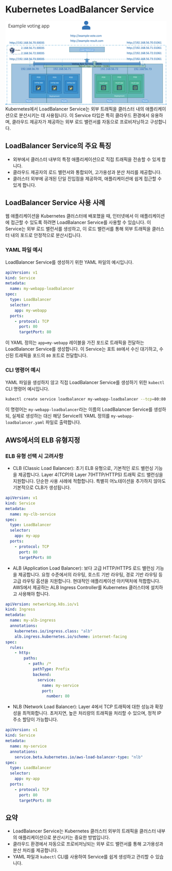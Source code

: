 # Kubernetes LoadBalancer Service

![](2024-03-29-21-39-29.png)
Kubernetes에서 LoadBalancer Service는 외부 트래픽을 클러스터 내의 애플리케이션으로 분산시키는 데 사용됩니다. 이 Service 타입은 특히 클라우드 환경에서 유용하며, 클라우드 제공자가 제공하는 외부 로드 밸런서를 자동으로 프로비저닝하고 구성합니다.

## LoadBalancer Service의 주요 특징

- 외부에서 클러스터 내부의 특정 애플리케이션으로 직접 트래픽을 전송할 수 있게 합니다.
- 클라우드 제공자의 로드 밸런서와 통합되어, 고가용성과 분산 처리를 제공합니다.
- 클러스터 외부에 공개된 단일 진입점을 제공하여, 애플리케이션에 쉽게 접근할 수 있게 합니다.

## LoadBalancer Service 사용 사례

웹 애플리케이션을 Kubernetes 클러스터에 배포했을 때, 인터넷에서 이 애플리케이션에 접근할 수 있도록 하려면 LoadBalancer Service를 사용할 수 있습니다. 이 Service는 외부 로드 밸런서를 생성하고, 이 로드 밸런서를 통해 외부 트래픽을 클러스터 내의 포드로 안정적으로 분산시킵니다.

### YAML 파일 예시

LoadBalancer Service를 생성하기 위한 YAML 파일의 예시입니다.

```yaml
apiVersion: v1
kind: Service
metadata:
  name: my-webapp-loadbalancer
spec:
  type: LoadBalancer
  selector:
    app: my-webapp
  ports:
    - protocol: TCP
      port: 80
      targetPort: 80
```

이 YAML 정의는 `app=my-webapp` 레이블을 가진 포드로 트래픽을 전달하는 LoadBalancer Service를 생성합니다. 이 Service는 포트 `80`에서 수신 대기하고, 수신된 트래픽을 포드의 `80` 포트로 전달합니다.

### CLI 명령어 예시

YAML 파일을 생성하지 않고 직접 LoadBalancer Service를 생성하기 위한 `kubectl` CLI 명령어 예시입니다.

```bash
kubectl create service loadbalancer my-webapp-loadbalancer --tcp=80:80 --dry-run=client -o yaml > my-webapp-loadbalancer.yaml
```

이 명령어는 `my-webapp-loadbalancer`라는 이름의 LoadBalancer Service를 생성하되, 실제로 생성하는 대신 해당 Service의 YAML 정의를 `my-webapp-loadbalancer.yaml` 파일로 출력합니다.

## AWS에서의 ELB 유형지정

### ELB 유형 선택 시 고려사항

- CLB (Classic Load Balancer): 초기 ELB 유형으로, 기본적인 로드 밸런싱 기능을 제공합니다. Layer 4(TCP)와 Layer 7(HTTP/HTTPS) 트래픽 로드 밸런싱을 지원합니다. 단순한 사용 사례에 적합합니다. 특별히 어노테이션을 추가하지 않아도 기본적으로 CLB가 생성됩니다.

```yaml
apiVersion: v1
kind: Service
metadata:
  name: my-clb-service
spec:
  type: LoadBalancer
  selector:
    app: my-app
  ports:
    - protocol: TCP
      port: 80
      targetPort: 80
```

- ALB (Application Load Balancer): 보다 고급 HTTP/HTTPS 로드 밸런싱 기능을 제공합니다. 요청 수준에서의 라우팅, 호스트 기반 라우팅, 경로 기반 라우팅 등 고급 라우팅 옵션을 지원합니다. 현대적인 애플리케이션 아키텍처에 적합합니다. AWS에서 제공하는 ALB Ingress Controller를 Kubernetes 클러스터에 설치하고 사용해야 합니다.

```yaml
apiVersion: networking.k8s.io/v1
kind: Ingress
metadata:
  name: my-alb-ingress
  annotations:
    kubernetes.io/ingress.class: "alb"
    alb.ingress.kubernetes.io/scheme: internet-facing
spec:
  rules:
    - http:
        paths:
          - path: /*
            pathType: Prefix
            backend:
              service:
                name: my-service
                port:
                  number: 80
```

- NLB (Network Load Balancer): Layer 4에서 TCP 트래픽에 대한 성능과 확장성을 최적화합니다. 초저지연, 높은 처리량의 트래픽을 처리할 수 있으며, 정적 IP 주소 할당이 가능합니다.

```yaml
apiVersion: v1
kind: Service
metadata:
  name: my-service
  annotations:
    service.beta.kubernetes.io/aws-load-balancer-type: "nlb"
spec:
  type: LoadBalancer
  selector:
    app: my-app
  ports:
    - protocol: TCP
      port: 80
      targetPort: 80
```

## 요약

- LoadBalancer Service는 Kubernetes 클러스터 외부의 트래픽을 클러스터 내부의 애플리케이션으로 분산시키는 중요한 방법입니다.
- 클라우드 환경에서 자동으로 프로비저닝되는 외부 로드 밸런서를 통해 고가용성과 분산 처리를 제공합니다.
- YAML 파일과 `kubectl` CLI를 사용하여 Service를 쉽게 생성하고 관리할 수 있습니다.
